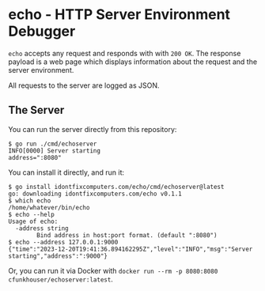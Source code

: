 # echo - HTTP Server Environment Debugger

`echo` accepts any request and responds with with `200 OK`. The response payload
is a web page which displays information about the request and the server
environment.

All requests to the server are logged as JSON.

## The Server

You can run the server directly from this repository:

```console
$ go run ./cmd/echoserver
INFO[0000] Server starting                               address=":8080"
```

You can install it directly, and run it:

```console
$ go install idontfixcomputers.com/echo/cmd/echoserver@latest
go: downloading idontfixcomputers.com/echo v0.1.1
$ which echo
/home/whatever/bin/echo
$ echo --help
Usage of echo:
  -address string
        Bind address in host:port format. (default ":8080")
$ echo --address 127.0.0.1:9000
{"time":"2023-12-20T19:41:36.894162295Z","level":"INFO","msg":"Server starting","address":":9000"}
```

Or, you can run it via Docker with `docker run --rm -p 8080:8080
cfunkhouser/echoserver:latest`.
